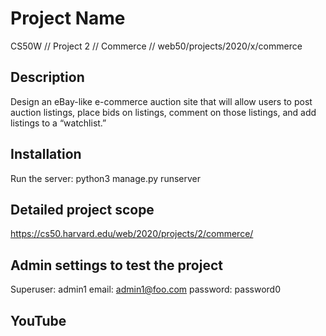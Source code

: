 # Project Name

CS50W // Project 2 // Commerce // web50/projects/2020/x/commerce

## Description

Design an eBay-like e-commerce auction site that will allow users to post auction listings, place bids on listings, comment on those listings, and add listings to a “watchlist.”

## Installation

Run the server: python3 manage.py runserver

## Detailed project scope

https://cs50.harvard.edu/web/2020/projects/2/commerce/

## Admin settings to test the project

Superuser: admin1
email: admin1@foo.com
password: password0

## YouTube
